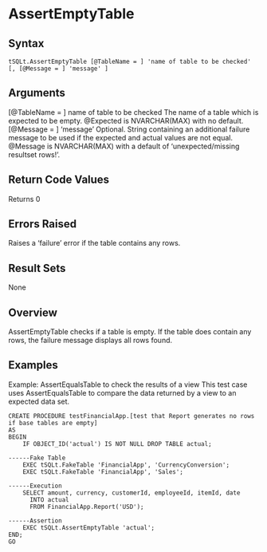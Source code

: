 # AssertEmptyTable

## Syntax

`tSQLt.AssertEmptyTable [@TableName = ] 'name of table to be checked' [, [@Message = ] 'message' ]`

## Arguments

[@TableName = ] name of table to be checked
The name of a table which is expected to be empty. @Expected is NVARCHAR(MAX) with no default.
[@Message = ] ‘message’
Optional. String containing an additional failure message to be used if the expected and actual values are not equal. @Message is NVARCHAR(MAX) with a default of ‘unexpected/missing resultset rows!’.

## Return Code Values

Returns 0

## Errors Raised

Raises a ‘failure’ error if the table contains any rows.

## Result Sets
None

## Overview

AssertEmptyTable checks if a table is empty. If the table does contain any rows, the failure message displays all rows found.

## Examples

Example: AssertEqualsTable to check the results of a view
This test case uses AssertEqualsTable to compare the data returned by a view to an expected data set.

```
CREATE PROCEDURE testFinancialApp.[test that Report generates no rows if base tables are empty]
AS
BEGIN
    IF OBJECT_ID('actual') IS NOT NULL DROP TABLE actual;

------Fake Table
    EXEC tSQLt.FakeTable 'FinancialApp', 'CurrencyConversion';
    EXEC tSQLt.FakeTable 'FinancialApp', 'Sales';

------Execution
    SELECT amount, currency, customerId, employeeId, itemId, date
      INTO actual
      FROM FinancialApp.Report('USD');

------Assertion
    EXEC tSQLt.AssertEmptyTable 'actual';
END;
GO
```